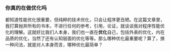 ### 你真的在做优化吗
都知道性能优化很重要，但纯粹的技术优化，只会让程序更丑陋。在这篇文章里，我打算抛弃所有的书本，不进行任何的参考，引用，论证，就谈谈我对程序性能优化的理解。这就好比我们人本身，我们也一直在**优化**自己，包括外表的优化，内在品质的优化，当然了还有认知层面的优化等等。那么哪种优化最重要呢？算了，换一种问法，就是对人本身而言，哪种优化最简单？

